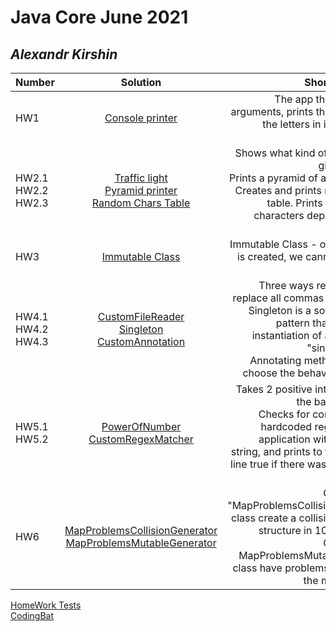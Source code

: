 # Java Core June 2021

## *_Alexandr Kirshin_*

| Number       | Solution       | Short description  |
| ------------- |:-------------:| -----:|
|  HW1   |[Console printer](./src/main/java/homework_1)| The app that reads input arguments, prints them and count the letters in it, until "error" argument |
|  HW2.1 </br> HW2.2 </br> HW2.3 |[Traffic light](./src/main/java/homework_2/traffic_light) </br> [Pyramid printer](./src/main/java/homework_2/pyramid_printer) </br> [Random Chars Table](./src/main/java/homework_2/random_chars_table) |Shows what kind of light is in the given seconds. </br> Prints a pyramid of a given height. </br> Creates and prints random chars table. Prints even and odd characters depending on the strategy 
|  HW3 |[Immutable Class](./src/main/java/homework_2/random_chars_table)|Immutable Class - once an object is created, we cannot change its content.
|  HW4.1 </br> HW4.2 </br> HW4.3| [CustomFileReader](./src/main/java/homework_4/CustomFileReader) </br> [Singleton](./src/main/java/homework_4/Singleton) </br> [CustomAnnotation](./src/main/java/homework_4/CustomAnnotation) |  Three ways reading file and replace all commas and dots in it. </br> Singleton is a software design pattern that restricts the instantiation of a class to one "single" instance. </br> Annotating methods allows to choose the behavior of the app |
|  HW5.1 </br> HW5.2| [PowerOfNumber](./src/main/java/homework_5/PowerOfNumber) </br> [CustomRegexMatcher](./src/main/java/homework_5/CustomRegexMatcher) |  Takes 2 positive integers. Raises the base to a power </br> Сhecks for compliance with hardcoded regex inside the application with the entered string, and prints to the command line true if there was a match, and false if not.|
|  HW6| [MapProblemsCollisionGenerator](./src/main/java/homework_6/) </br> [MapProblemsMutableGenerator](./src/main/java/homework_6/) |  Objects of the "MapProblemsCollisionGenerator" class create a collision in the map structure in 100% of cases. Objects of the MapProblemsMutableGenerator class have problems getting from the map structure.|

[HomeWork Tests](https://github.com/NikolaevArtem/Java_Core_June_2021/tree/feature/AlexandrKirshin/src/test/java)  
[CodingBat](https://codingbat.com/done?user=kirhin1@gmail.com&tag=3702120574)